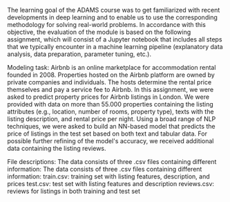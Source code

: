 The learning goal of the ADAMS course was to get familiarized with recent developments in deep learning and to enable 
us to use the corresponding methodology for solving real-world problems. 
In accordance with this objective, the evaluation of the module is based on the following assignment, which will consist of a 
Jupyter notebook that includes all steps that we typically encounter in a machine learning pipeline 
(explanatory data analysis, data preparation, parameter tuning, etc.).

Modeling task: 
Airbnb is an online marketplace for accommodation rental founded in 2008. 
Properties hosted on the Airbnb platform are owned by private companies and individuals. 
The hosts determine the rental price themselves and pay a service fee to Airbnb. 
In this assignment, we were asked to predict property prices for Airbnb listings in London. We were provided with data on more than 55.000 
properties containing the listing attributes (e.g., location, number of rooms, property type), texts with the listing description, 
and rental price per night. Using a broad range of NLP techniques, we were asked to build an NN-based model that predicts the price of 
listings in the test set based on both text and tabular data. 
For possible further refining of the model's accuracy, we received additional data containing the listing reviews. 

File descriptions:
The data consists of three .csv files containing different information:
The data consists of three .csv files containing different information:
train.csv: training set with listing features, description, and prices
test.csv: test set with listing features and description
reviews.csv: reviews for listings in both training and test set


